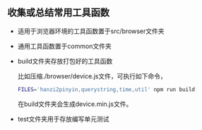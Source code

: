 ## 收集或总结常用工具函数
- 适用于浏览器环境的工具函数置于src/browser文件夹

- 通用工具函数置于common文件夹

- build文件夹存放打包好的工具函数

	比如压缩./browser/device.js文件，可执行如下命令，

	```bash
	FILES='hanzi2pinyin,querystring,time,util' npm run build
	```

	在build文件夹会生成device.min.js文件。

- test文件夹用于存放编写单元测试
